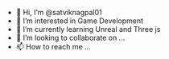 - 👋 Hi, I’m @satviknagpal01
- 👀 I’m interested in Game Development
- 🌱 I’m currently learning Unreal and Three js
- 💞️ I’m looking to collaborate on ...
- 📫 How to reach me ...

<!---
satviknagpal01/satviknagpal01 is a ✨ special ✨ repository because its `README.md` (this file) appears on your GitHub profile.
You can click the Preview link to take a look at your changes.
--->
